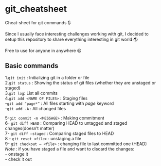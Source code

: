 # git_cheatsheet
Cheat-sheet for git commands 🔃


Since I usually face interesting challenges working with git, I decided to setup this repository to share everything interesting in git world 🌎

Free to use for anyone in anywhere 😃

## Basic commands 

1.`git init` : Initializing git in a folder or file<br />
2.`git status` : Showing the status of git files (whether they are unstaged or staged)<br />
3.`git log`: List all commits<br />
4.`git add <NAME OF FILES>` : Staging files<br />
  -`git add “page*”` : All files starting with *page* keyword<br />
  -`git add -A` : All changed files<br />
 
5-`git commit -m <MESSAGE>` : Making commitment<br />
6- `git diff HEAD` : Comparing HEAD to untagged and staged changes(doesn’t matter)<br />
7- `git diff —staged` : Comparing staged files to HEAD<br />
8 - `git reset <file>`  : unstaging a file<br />
9-  `git checkout — <file>` : changing file to last committed one (HEAD)<br />
	*Note* : if you have staged a file and want to discard the changes:<br />
		- onstage it<br />
		- check it out<br />
